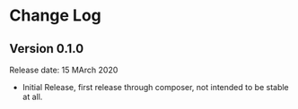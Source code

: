 # Change Log


## Version 0.1.0

Release date: 15 MArch 2020

- Initial Release, first release through composer, not intended to be stable at all.

